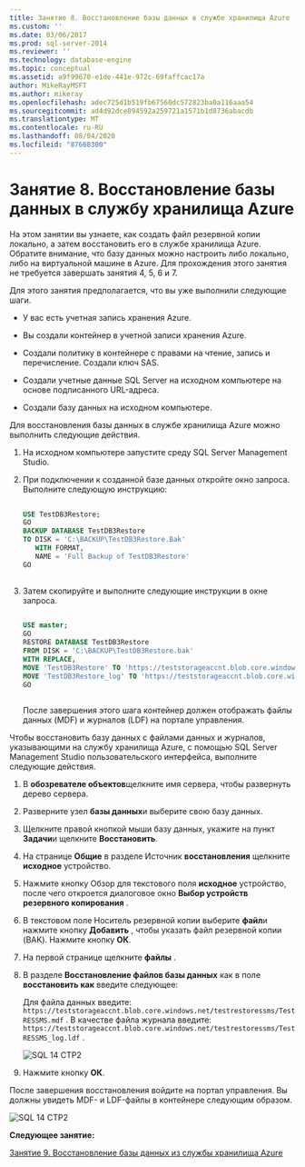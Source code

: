 ```yaml
---
title: Занятие 8. Восстановление базы данных в службе хранилища Azure | Документация Майкрософт
ms.custom: ''
ms.date: 03/06/2017
ms.prod: sql-server-2014
ms.reviewer: ''
ms.technology: database-engine
ms.topic: conceptual
ms.assetid: a9f99670-e1de-441e-972c-69faffcac17a
author: MikeRayMSFT
ms.author: mikeray
ms.openlocfilehash: adec725d1b519fb67560dc572823ba0a116aaa54
ms.sourcegitcommit: ad4d92dce894592a259721a1571b1d8736abacdb
ms.translationtype: MT
ms.contentlocale: ru-RU
ms.lasthandoff: 08/04/2020
ms.locfileid: "87668300"
---
```

# <a name="lesson-8-restore-a-database-to-azure-storage"></a>Занятие 8. Восстановление базы данных в службу хранилища Azure
  На этом занятии вы узнаете, как создать файл резервной копии локально, а затем восстановить его в службе хранилища Azure. Обратите внимание, что базу данных можно настроить либо локально, либо на виртуальной машине в Azure. Для прохождения этого занятия не требуется завершать занятия 4, 5, 6 и 7.  
  
 Для этого занятия предполагается, что вы уже выполнили следующие шаги.  
  
-   У вас есть учетная запись хранения Azure.  
  
-   Вы создали контейнер в учетной записи хранения Azure.  
  
-   Создали политику в контейнере с правами на чтение, запись и перечисление. Создали ключ SAS.  
  
-   Создали учетные данные SQL Server на исходном компьютере на основе подписанного URL-адреса.  
  
-   Создали базу данных на исходном компьютере.  
  
 Для восстановления базы данных в службе хранилища Azure можно выполнить следующие действия.  
  
1.  На исходном компьютере запустите среду SQL Server Management Studio.  
  
2.  При подключении к созданной базе данных откройте окно запроса. Выполните следующую инструкцию:  
  
    ```sql  
  
    USE TestDB3Restore;   
    GO   
    BACKUP DATABASE TestDB3Restore   
    TO DISK = 'C:\BACKUP\TestDB3Restore.Bak'   
       WITH FORMAT,   
       NAME = 'Full Backup of TestDB3Restore'   
    GO  
  
    ```  
  
3.  Затем скопируйте и выполните следующие инструкции в окне запроса.  
  
    ```sql  
  
    USE master;   
    GO   
    RESTORE DATABASE TestDB3Restore    
    FROM DISK = 'C:\BACKUP\TestDB3Restore.bak'    
    WITH REPLACE,   
    MOVE 'TestDB3Restore' TO 'https://teststorageaccnt.blob.core.windows.net/testcontainrestore/TestDB3Restore.mdf',     
    MOVE 'TestDB3Restore_log' TO 'https://teststorageaccnt.blob.core.windows.net/testcontainrestore/TestDB3Restore_log.ldf';   
    GO  
  
    ```  
  
     После завершения этого шага контейнер должен отображать файлы данных (MDF) и журналов (LDF) на портале управления.  
  
 Чтобы восстановить базу данных с файлами данных и журналов, указывающими на службу хранилища Azure, с помощью SQL Server Management Studio пользовательского интерфейса, выполните следующие действия.  
  
1.  В **обозревателе объектов**щелкните имя сервера, чтобы развернуть дерево сервера.  
  
2.  Разверните узел **базы данных**и выберите свою базу данных.  
  
3.  Щелкните правой кнопкой мыши базу данных, укажите на пункт **Задачи**и щелкните **Восстановить**.  
  
4.  На странице **Общие** в разделе Источник **восстановления** щелкните **исходное** устройство.  
  
5.  Нажмите кнопку Обзор для текстового поля **исходное** устройство, после чего откроется диалоговое окно **Выбор устройств резервного копирования** .  
  
6.  В текстовом поле Носитель резервной копии выберите **файл**и нажмите кнопку **Добавить** , чтобы указать файл резервной копии (BAK). Нажмите кнопку **ОК**.  
  
7.  На первой странице щелкните **файлы** .  
  
8.  В разделе **Восстановление файлов базы данных** как в поле **восстановить как** введите следующее:  
  
     Для файла данных введите: `https://teststorageaccnt.blob.core.windows.net/testrestoressms/TestRESSMS.mdf` . В качестве файла журнала введите: `https://teststorageaccnt.blob.core.windows.net/testrestoressms/TestRESSMS_log.ldf` .  
  
     ![SQL 14 CTP2](../tutorials/media/ss-was-tutlesson-8-8.gif "SQL 14 CTP2")  
  
9. Нажмите кнопку **ОК**.  
  
 После завершения восстановления войдите на портал управления. Вы должны увидеть MDF- и LDF-файлы в контейнере следующим образом.  
  
 ![SQL 14 CTP2](../tutorials/media/ss-was-tutlesson-8-9.gif "SQL 14 CTP2")  
  
 **Следующее занятие:**  
  
 [Занятие 9. Восстановление базы данных из службы хранилища Azure](../relational-databases/lesson-8-restore-as-new-database-from-log-backup.md)  
  
  
